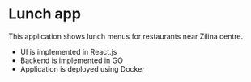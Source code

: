 # Lunch app

This application shows lunch menus for restaurants near Zilina centre.

* UI is implemented in React.js
* Backend is implemented in GO
* Application is deployed using Docker
